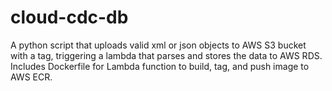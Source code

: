# cloud-cdc-db
A python script that uploads valid xml or json objects to AWS S3 bucket with a tag, triggering a lambda that parses and stores the data to AWS RDS.
Includes Dockerfile for Lambda function to build, tag, and push image to AWS ECR.
